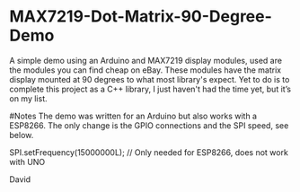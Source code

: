 # MAX7219-Dot-Matrix-90-Degree-Demo
A simple demo using an Arduino and MAX7219 display modules, used are the modules you can find cheap on eBay. These modules have the matrix display mounted at 90 degrees to what most library's expect.
Yet to do is to complete this project as a C++ library, I just haven't had the time yet, but it’s on my list.

#Notes
The demo was written for an Arduino but also works with a ESP8266. The only change is the GPIO connections and the SPI speed, see below.

  SPI.setFrequency(15000000L);    // Only needed for ESP8266, does not work with UNO

David
